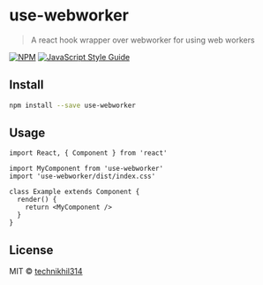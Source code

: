 # use-webworker

> A react hook wrapper over webworker for using web workers

[![NPM](https://img.shields.io/npm/v/use-webworker.svg)](https://www.npmjs.com/package/use-webworker) [![JavaScript Style Guide](https://img.shields.io/badge/code_style-standard-brightgreen.svg)](https://standardjs.com)

## Install

```bash
npm install --save use-webworker
```

## Usage

```tsx
import React, { Component } from 'react'

import MyComponent from 'use-webworker'
import 'use-webworker/dist/index.css'

class Example extends Component {
  render() {
    return <MyComponent />
  }
}
```

## License

MIT © [technikhil314](https://github.com/technikhil314)
